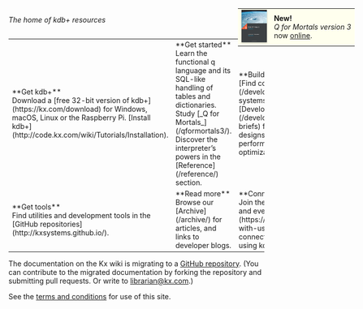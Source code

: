 <!-- Announce Q4M3 online -->
<div style="position: absolute; margin: 0; padding: 0; right: 50px; top: 50px;">
<table style="background: #ffe; margin: 0; padding: 0;">
<tr>
<td><a href="/mkdocs/qformortals3/" style="border: none; text-decoration: none;"><img src="/img/qfm3.jpg" style="box-shadow: 0 1.5px 3px rgba(0,0,0,.24); width: 50px"/></a></td>
<td><strong>New!</strong><br/><em>Q for Mortals version 3</em><br/>now <a href="/mkdocs/qformortals3/">online</a>.</td> 
</tr>
</table>
</div>

_The home of kdb+ resources_

<div style="clear: both; height: 1px;">&nbsp;</div>

<table markdown="1" id="front-page" style="clear: both">
<tr>
    <td width="33%">**Get kdb+**<br/>Download a [free 32-bit version of kdb+](https://kx.com/download) for Windows, macOS, Linux or the Raspberry Pi. [Install kdb+](http://code.kx.com/wiki/Tutorials/Installation). </td>
    <td width="33%">**Get started**<br/>Learn the functional q language and its SQL-like handling of tables and dictionaries. Study [_Q for Mortals_](/qformortals3/). Discover the interpreter’s powers in the [Reference](/reference/) section.</td>
    <td width="33%">**Build systems**<br/>[Find cookbooks](/developer/) for building systems, and our [Developer Briefs](/developer/#developer-briefs) for advanced designs and performance optimization.</td>
</tr>
<tr>
    <td>**Get tools**<br/>Find utilities and development tools in the [GitHub repositories](http://kxsystems.github.io/).</td>
    <td>**Read more**<br/>Browse our [Archive](/archive/) for articles, and links to developer blogs.</td>
    <td>**Connect**<br/>Join the [Kx community and events](https://kx.com/connect-with-us#support/) to connect with others using kdb+.</td>
</tr>
</table>

The documentation on the Kx wiki is migrating to a [GitHub repository](http://github.com/kxsystems/docs). (You can contribute to the migrated documentation by forking the repository and submitting pull requests. Or write to [librarian@kx.com](mailto:librarian@kx.com).) 

See the [terms and conditions](http://code.kx.com/wiki/TermsAndConditions) for use of this site. 


